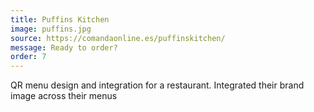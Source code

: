 ```yaml
---
title: Puffins Kitchen
image: puffins.jpg
source: https://comandaonline.es/puffinskitchen/
message: Ready to order?
order: 7
---
```


QR menu design and integration for a restaurant. Integrated their brand image across their menus
